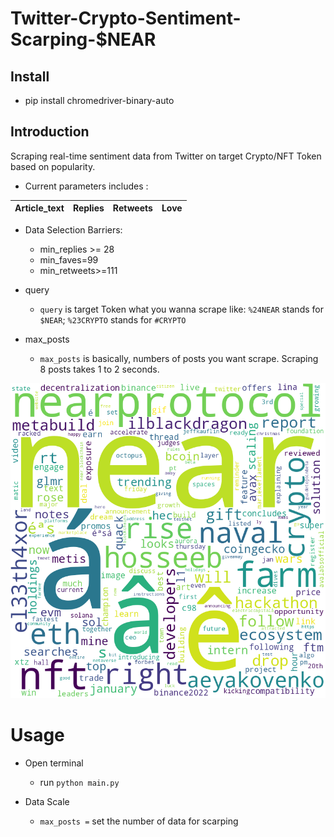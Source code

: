 # Twitter-Crypto-Sentiment-Scarping-$NEAR
## Install
* pip install chromedriver-binary-auto
## Introduction
Scraping real-time sentiment data from Twitter on target Crypto/NFT Token based on popularity. 
* Current parameters includes : 

Article_text | Replies | Retweets | Love
| :--- | ---: | :---: | :---:

* Data Selection Barriers:
   * min_replies >= 28
   * min_faves=99
   * min_retweets>=111

* query 
    * `query` is target Token what you wanna scrape like: `%24NEAR` stands for `$NEAR`; `%23CRYPTO` stands for `#CRYPTO`

* max_posts 
    * `max_posts` is basically, numbers of posts you want scrape. Scraping 8 posts takes 1 to 2 seconds.


![alt text](https://github.com/ZaizhiSheng/Twitter-Crypto-Scraper/blob/main/word_cloud.png?raw=true)

# Usage
* Open terminal 
  * run `python main.py`

* Data Scale
  * `max_posts =` set the number of data for scarping
